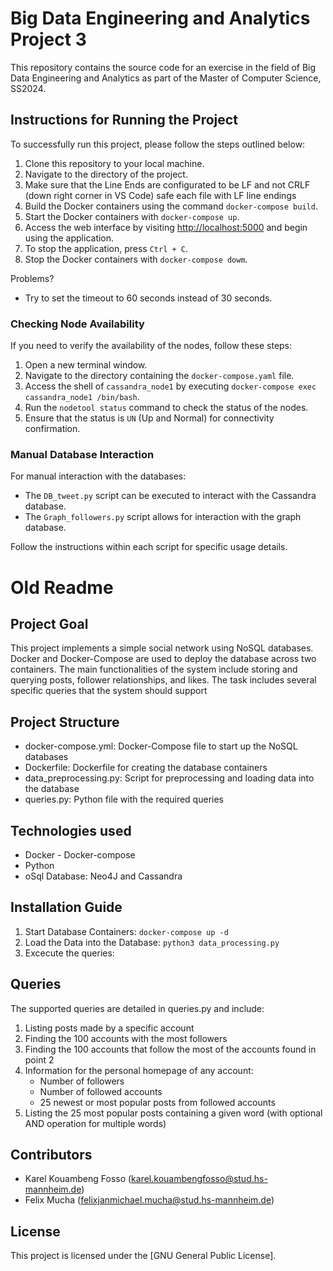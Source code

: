 # Big Data Engineering and Analytics Project 3
This repository contains the source code for an exercise in the field of Big Data Engineering and Analytics as part of the Master of Computer Science, SS2024.

## Instructions for Running the Project

To successfully run this project, please follow the steps outlined below:

1. Clone this repository to your local machine.
2. Navigate to the directory of the project.
2. Make sure that the Line Ends are configurated to be LF and not CRLF (down right corner in VS Code) safe each file with LF line endings
3. Build the Docker containers using the command `docker-compose build`.
4. Start the Docker containers with `docker-compose up`.
5. Access the web interface by visiting [http://localhost:5000](http://localhost:5000) and begin using the application.
6. To stop the application, press `Ctrl + C`.
7. Stop the Docker containers with `docker-compose dowm`.

Problems?

- Try to set the timeout to 60 seconds instead of 30 seconds.

### Checking Node Availability

If you need to verify the availability of the nodes, follow these steps:

1. Open a new terminal window.
2. Navigate to the directory containing the `docker-compose.yaml` file.
3. Access the shell of `cassandra_node1` by executing `docker-compose exec cassandra_node1 /bin/bash`.
4. Run the `nodetool status` command to check the status of the nodes.
5. Ensure that the status is `UN` (Up and Normal) for connectivity confirmation.

### Manual Database Interaction

For manual interaction with the databases:

- The `DB_tweet.py` script can be executed to interact with the Cassandra database.
- The `Graph_followers.py` script allows for interaction with the graph database.

Follow the instructions within each script for specific usage details.











# Old Readme



## Project Goal
This project implements a simple social network using NoSQL databases. Docker and Docker-Compose are used to deploy the database across two containers. The main functionalities of the system include storing and querying posts, follower relationships, and likes. The task includes several specific queries that the system should support


## Project Structure
- docker-compose.yml: Docker-Compose file to start up the NoSQL databases
- Dockerfile: Dockerfile for creating the database containers
- data_preprocessing.py: Script for preprocessing and loading data into the database
- queries.py: Python file with the required queries


## Technologies used
- Docker - Docker-compose
-  Python
-   oSql Database: Neo4J and Cassandra


## Installation Guide
1. Start Database Containers: `docker-compose up -d`
2. Load the Data into the Database: `python3 data_processing.py`
3. Excecute the queries:


## Queries
The supported queries are detailed in queries.py and include:
1. Listing posts made by a specific account
2. Finding the 100 accounts with the most followers
3. Finding the 100 accounts that follow the most of the accounts found in point 2
4. Information for the personal homepage of any account:
   - Number of followers
   - Number of followed accounts
   - 25 newest or most popular posts from followed accounts
5. Listing the 25 most popular posts containing a given word (with optional AND operation for multiple words)


## Contributors
- Karel Kouambeng Fosso (karel.kouambengfosso@stud.hs-mannheim.de)
- Felix Mucha (felixjanmichael.mucha@stud.hs-mannheim.de)

## License
This project is licensed under the [GNU General Public License].